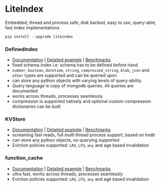 # LiteIndex
Embedded, thread and process safe, disk backed, easy to use, query-able, fast Index implementations

```python
pip install --upgrade liteindex
```

### DefinedIndex
- [Documentation](https://github.com/notAI-tech/LiteIndex/blob/main/DefinedIndex.md) | [Detailed example](https://github.com/notAI-tech/LiteIndex/blob/main/examples/defined_index_example.py) | [Benchmarks](https://github.com/notAI-tech/LiteIndex/tree/main/benchmarks/DefinedIndex)
- fixed schema index i.e: schema has to be defined before hand
- `number`, `boolean`, `datetime`, `string`, `compressed_string`, `blob`, `json` and `other` types are supported and can be queried upon
- can store any python objects with varying levels of query-ability
- Query language is copy of mongodb queries. All queries are documented
- works across threads, processes seamlessly
- compression is supported natively and optional custom compression dictionaries can be built

### KVStore
- [Documentation]() | [Detailed example]() | [Benchmarks]()
- screaming fast reads, full multi thread process support, based on lmdb
- can store any python objects, no querying supported
- Eviction policies supported: `LRU`, `LFU`, `any` and age based invalidation

### function_cache
- [Documentation](https://github.com/notAI-tech/LiteIndex/blob/main/function_cache.md) | [Detailed example](https://github.com/notAI-tech/LiteIndex/blob/main/examples/function_cache_example.py) | [Benchmarks](https://github.com/notAI-tech/LiteIndex/tree/main/benchmarks/function_cache)
- ultra fast, works across threads, processes seamlessly
- Eviction policies supported: `LRU`, `LFU`, `any` and age based invalidation
